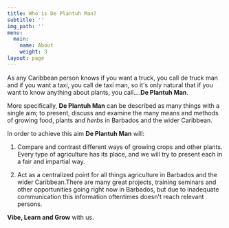 ```yaml
---
title: Who is De Plantuh Man?
subtitle: ''
img_path: ''
menu:
  main:
    name: About
    weight: 3
layout: page
---
```

As any Caribbean person knows if you want a truck, you call de truck man and if you want a taxi, you call de taxi man, so it's only natural that if you want to know anything about plants, you call....**De Plantuh Man**.

More specifically, **De Plantuh Man** can be described as many things with a single aim; to present, discuss and examine the many means and methods of growing food, plants and _herbs_ in Barbados and the wider Caribbean. 

In order to achieve this aim **De Plantuh Man** will: 

1. Compare and contrast different ways of growing crops and other plants. Every type of agriculture has its place, and we will try to present each in a fair and impartial way.

2. Act as a centralized point for all things agriculture in Barbados and the wider Caribbean.There are many great projects, training seminars and other opportunities going right now in Barbados, but due to inadequate communication this information oftentimes doesn't reach relevant persons.


**Vibe, Learn and Grow** with us. 


